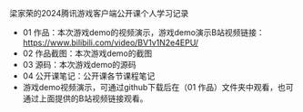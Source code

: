   梁家荣的2024腾讯游戏客户端公开课个人学习记录
- 01 作品：本次游戏demo的视频演示，游戏demo演示B站视频链接：https://www.bilibili.com/video/BV1v1N2e4EPU/
- 02 作品截图：本次游戏demo的截图
- 03 源码：本次游戏demo的源码
- 04 公开课笔记：公开课各节课程笔记
-  游戏demo视频演示，可通过github下载后在（01 作品）文件夹中观看，也可通过上面提供的B站视频链接观看。
